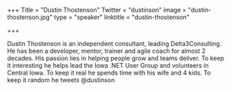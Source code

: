 +++
Title = "Dustin Thostenson"
Twitter = "dustinson"
image = "dustin-thostenson.jpg"
type = "speaker"
linktitle = "dustin-thostenson"

+++

Dustin Thostenson is an independent consultant, leading Delta3Consulting. He has been a developer, mentor, trainer and agile coach for almost 2 decades. His passion lies in helping people grow and teams deliver. To keep it interesting he helps lead the Iowa .NET User Group and volunteers in Central Iowa. To keep it real he spends time with his wife and 4 kids. To keep it random he tweets @dustinson

